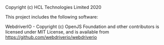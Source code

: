 Copyright (c) HCL Technologies Limited 2020

This project includes the following software:

WebdriverIO - Copyright (c) OpenJS Foundation and other contributors is licensed under MIT License, and is available from 
https://github.com/webdriverio/webdriverio 
